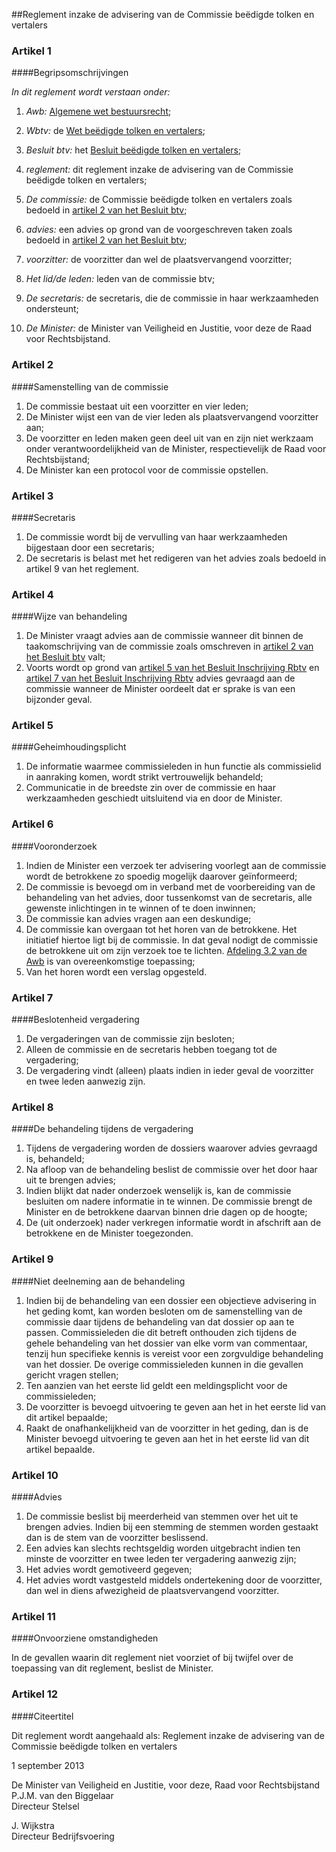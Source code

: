 <meta http-equiv='Content-Type' content='text/html; charset=utf-8' />

##Reglement inzake de advisering van de Commissie beëdigde tolken en vertalers

### Artikel  1  

####Begripsomschrijvingen

*In dit reglement wordt verstaan onder:*  

1.  *Awb:* [Algemene wet bestuursrecht](../../../../../../../../../../../../../wet/algemene/wet/bestuursrecht/BWBR0005537/README.md);  

2.  *Wbtv:* de [Wet beëdigde tolken en vertalers](../../../../../../../../../../../../../wet/wet/beëdigde/tolken/en/vertalers/BWBR0022704/README.md);  

3.  *Besluit btv:* het [Besluit beëdigde tolken en vertalers](../../../../../../../../../../../../../AMvB/besluit/beëdigde/tolken/en/vertalers/BWBR0024896/README.md);  

4.  *reglement:* dit reglement inzake de advisering van de Commissie beëdigde tolken en vertalers;  

5.  *De commissie:* de Commissie beëdigde tolken en vertalers zoals bedoeld in [artikel 2 van het Besluit btv](../../../../../../../../../../../../../AMvB/besluit/beëdigde/tolken/en/vertalers/BWBR0024896/README.md);  

6.  *advies:* een advies op grond van de voorgeschreven taken zoals bedoeld in [artikel 2 van het Besluit btv](../../../../../../../../../../../../../AMvB/besluit/beëdigde/tolken/en/vertalers/BWBR0024896/README.md);  

7.  *voorzitter:* de voorzitter dan wel de plaatsvervangend voorzitter;  

8.  *Het lid/de leden:* leden van de commissie btv;  

9.  *De secretaris:* de secretaris, die de commissie in haar werkzaamheden ondersteunt;  

10.  *De Minister:* de Minister van Veiligheid en Justitie, voor deze de Raad voor Rechtsbijstand.   

### Artikel  2  

####Samenstelling van de commissie

1.  De commissie bestaat uit een voorzitter en vier leden;   
2.  De Minister wijst een van de vier leden als plaatsvervangend voorzitter aan;   
3.  De voorzitter en leden maken geen deel uit van en zijn niet werkzaam onder verantwoordelijkheid van de Minister, respectievelijk de Raad voor Rechtsbijstand;   
4.  De Minister kan een protocol voor de commissie opstellen.  

### Artikel  3  

####Secretaris

1.  De commissie wordt bij de vervulling van haar werkzaamheden bijgestaan door een secretaris;   
2.  De secretaris is belast met het redigeren van het advies zoals bedoeld in artikel 9 van het reglement.  

### Artikel  4  

####Wijze van behandeling

1.  De Minister vraagt advies aan de commissie wanneer dit binnen de taakomschrijving van de commissie zoals omschreven in [artikel 2 van het Besluit btv](../../../../../../../../../../../../../AMvB/besluit/beëdigde/tolken/en/vertalers/BWBR0024896/README.md) valt;   
2.  Voorts wordt op grond van [artikel 5 van het Besluit Inschrijving Rbtv](../../../../../../../../../../../../../zbo/besluit/inschrijving/rbtv/BWBR0033581/README.md) en [artikel 7 van het Besluit Inschrijving Rbtv](../../../../../../../../../../../../../zbo/besluit/inschrijving/rbtv/BWBR0033581/README.md) advies gevraagd aan de commissie wanneer de Minister oordeelt dat er sprake is van een bijzonder geval.  

### Artikel  5  

####Geheimhoudingsplicht

1.  De informatie waarmee commissieleden in hun functie als commissielid in aanraking komen, wordt strikt vertrouwelijk behandeld;   
2.  Communicatie in de breedste zin over de commissie en haar werkzaamheden geschiedt uitsluitend via en door de Minister.  

### Artikel  6  

####Vooronderzoek

1.  Indien de Minister een verzoek ter advisering voorlegt aan de commissie wordt de betrokkene zo spoedig mogelijk daarover geïnformeerd;   
2.  De commissie is bevoegd om in verband met de voorbereiding van de behandeling van het advies, door tussenkomst van de secretaris, alle gewenste inlichtingen in te winnen of te doen inwinnen;   
3.  De commissie kan advies vragen aan een deskundige;   
4.  De commissie kan overgaan tot het horen van de betrokkene. Het initiatief hiertoe ligt bij de commissie. In dat geval nodigt de commissie de betrokkene uit om zijn verzoek toe te lichten. [Afdeling 3.2 van de Awb](../../../../../../../../../../../../../wet/algemene/wet/bestuursrecht/BWBR0005537/README.md) is van overeenkomstige toepassing;   
5.  Van het horen wordt een verslag opgesteld.  

### Artikel  7  

####Beslotenheid vergadering

1.  De vergaderingen van de commissie zijn besloten;   
2.  Alleen de commissie en de secretaris hebben toegang tot de vergadering;   
3.  De vergadering vindt (alleen) plaats indien in ieder geval de voorzitter en twee leden aanwezig zijn.  

### Artikel  8  

####De behandeling tijdens de vergadering

1.  Tijdens de vergadering worden de dossiers waarover advies gevraagd is, behandeld;   
2.  Na afloop van de behandeling beslist de commissie over het door haar uit te brengen advies;   
3.  Indien blijkt dat nader onderzoek wenselijk is, kan de commissie besluiten om nadere informatie in te winnen. De commissie brengt de Minister en de betrokkene daarvan binnen drie dagen op de hoogte;   
4.  De (uit onderzoek) nader verkregen informatie wordt in afschrift aan de betrokkene en de Minister toegezonden.  

### Artikel  9  

####Niet deelneming aan de behandeling

1.  Indien bij de behandeling van een dossier een objectieve advisering in het geding komt, kan worden besloten om de samenstelling van de commissie daar tijdens de behandeling van dat dossier op aan te passen. Commissieleden die dit betreft onthouden zich tijdens de gehele behandeling van het dossier van elke vorm van commentaar, tenzij hun specifieke kennis is vereist voor een zorgvuldige behandeling van het dossier. De overige commissieleden kunnen in die gevallen gericht vragen stellen;   
2.  Ten aanzien van het eerste lid geldt een meldingsplicht voor de commissieleden;   
3.  De voorzitter is bevoegd uitvoering te geven aan het in het eerste lid van dit artikel bepaalde;   
4.  Raakt de onafhankelijkheid van de voorzitter in het geding, dan is de Minister bevoegd uitvoering te geven aan het in het eerste lid van dit artikel bepaalde.  

### Artikel  10  

####Advies

1.  De commissie beslist bij meerderheid van stemmen over het uit te brengen advies. Indien bij een stemming de stemmen worden gestaakt dan is de stem van de voorzitter beslissend.   
2.  Een advies kan slechts rechtsgeldig worden uitgebracht indien ten minste de voorzitter en twee leden ter vergadering aanwezig zijn;   
3.  Het advies wordt gemotiveerd gegeven;   
4.  Het advies wordt vastgesteld middels ondertekening door de voorzitter, dan wel in diens afwezigheid de plaatsvervangend voorzitter.  

### Artikel  11  

####Onvoorziene omstandigheden

In de gevallen waarin dit reglement niet voorziet of bij twijfel over de toepassing van dit reglement, beslist de Minister. 

### Artikel  12  

####Citeertitel

Dit reglement wordt aangehaald als: Reglement inzake de advisering van de Commissie beëdigde tolken en vertalers 

1 september 2013   

De 
Minister van Veiligheid en Justitie, voor deze, 
Raad voor Rechtsbijstand 
P.J.M. van den Biggelaar  
Directeur Stelsel  

J. Wijkstra  
Directeur Bedrijfsvoering   

